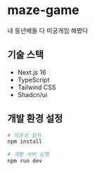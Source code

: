 # maze-game
내 동년배들 다 미궁게임 해봤다


## 기술 스택

- Next.js 16
- TypeScript
- Tailwind CSS
- Shadcn/ui

## 개발 환경 설정

```bash
# 의존성 설치
npm install

# 개발 서버 실행
npm run dev